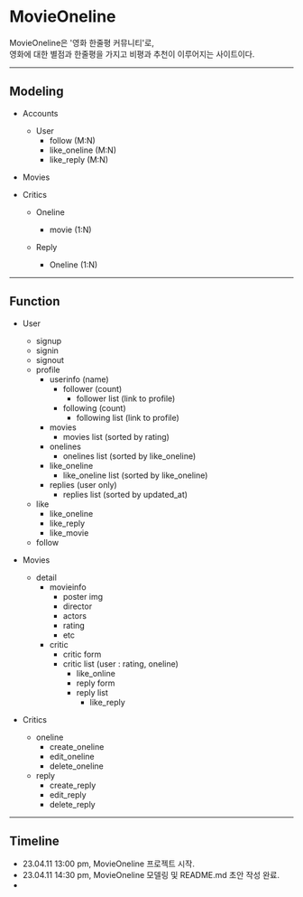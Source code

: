 # MovieOneline 

MovieOneline은 '영화 한줄평 커뮤니티'로,   
영화에 대한 별점과 한줄평을 가지고 비평과 추천이 이루어지는 사이트이다.

---

## Modeling

- Accounts
    - User
        - follow (M:N)
        - like_oneline (M:N)
        - like_reply (M:N)
- Movies

- Critics
    - Oneline
        - movie (1:N)

    - Reply
        - Oneline (1:N)

---

## Function

- User
    - signup
    - signin
    - signout
    - profile
        - userinfo (name)
            - follower (count)
                - follower list (link to profile)
            - following (count)
                - following list (link to profile)
        - movies
            - movies list (sorted by rating)
        - onelines
            - onelines list (sorted by like_oneline)
        - like_oneline 
            - like_oneline list (sorted by like_oneline)
        - replies (user only)
            - replies list (sorted by updated_at)
    - like
        - like_oneline
        - like_reply
        - like_movie
    - follow

- Movies
    - detail
        - movieinfo
            - poster img
            - director
            - actors
            - rating
            - etc
        - critic
            - critic form
            - critic list (user : rating, oneline)
                - like_online
                - reply form
                - reply list
                    - like_reply
        
- Critics
    - oneline
        - create_oneline
        - edit_oneline
        - delete_oneline
    - reply
        - create_reply
        - edit_reply
        - delete_reply
                



---

## Timeline

- 23.04.11 13:00 pm, MovieOneline 프로젝트 시작.
- 23.04.11 14:30 pm, MovieOneline 모델링 및 README.md 초안 작성 완료.
- 

